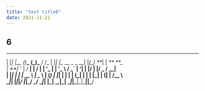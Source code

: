 ```yaml
---
title: "test title6"
date: 2021-11-21
---
```


## 6

---

| |_| |\_\_ (_)**_ (_)\_** / /_ | |_| |\__ \_\_ _ _ \_\_| |_(\_) **_| | _** **\_  
| **| '_ \| / **| | / **| | '_ \| **| '_ \ / _` | '**| **| |/ **| |/ _ \/ \_\_|  
| |_| | | | \_\_ \ | \__ \ | (_) | |_| | | | | (_| | | | |\_| | (**| | **/\_\_ \  
 \__|_| |_|_|**_/ |_|\_**/ \_**/ \__|_| |\_| \__,_|\_| \__|_|\_**|\_|\_**||\_**/

